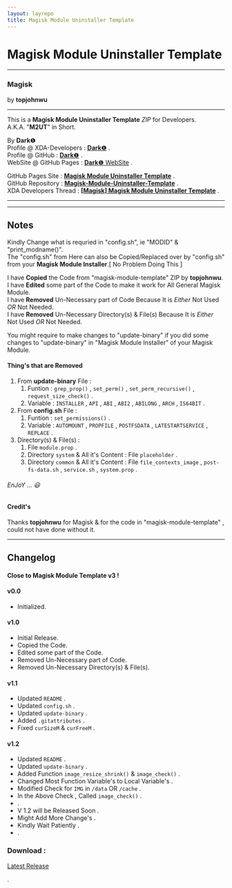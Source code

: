 ```yaml
---
layout: layrepo
title: Magisk Module Uninstaller Template
---
```

   
# Magisk Module Uninstaller Template #  

----------

### Magisk ###  
by **topjohnwu**  

----------

This is a **Magisk Module Uninstaller Template** *ZIP* for Developers.  
A.K.A. "**M2UT**" in Short.  
  
By **Dark**❶  
Profile @ XDA-Developers : [**Dark**❶](http://forum.xda-developers.com/member.php?u=7292542 "XDA Profile") .  
Profile @ GitHub : [**Dark**❶](https://github.com/dark-1 "GitHub Profile") .   
WebSite @ GitHub Pages : [**Dark**❶ WebSite](https://dark-1.github.io "GitHub WebSite") .   
  
  
GitHub Pages Site : [**Magisk Module Uninstaller Template**](https://dark-1.github.io/Magisk-Module-Uninstaller-Template "GitHub Pages") .  
GitHub Repository : [**Magisk-Module-Uninstaller-Template**](https://github.com/dark-1/Magisk-Module-Uninstaller-Template "GitHub") .  
XDA Developers Thread : [**[Magisk] Magisk Module Uninstaller Template**](https://forum.xda-developers.com/apps/magisk/magisk-module-uninstaller-template-t3597600 "XDA Developers") .  
  

----------

----------

## Notes ##  
  
Kindly Change what is requried in "config.sh", ie "MODID" & "print_modname()".  
The "config.sh" from Here can also be Copied/Replaced over by "config.sh" from your **Magisk Module Installer**.[ No Problem Doing This ]  
  
I have **Copied** the Code from "magisk-module-template" ZIP by **topjohnwu**.  
I have **Edited** some part of the Code to make it work for All General Magisk Module.  
I have **Removed** Un-Necessary part of Code Because It is *Either* Not Used *OR* Not Needed.  
I have **Removed** Un-Necessary Directory(s) & File(s) Because It is *Either* Not Used *OR* Not Needed.  
  
You might require to make changes to "update-binary" if you did some changes to "update-binary" in "Magisk Module Installer" of your Magisk Module.    
  
#### Thing's that are Removed ####  
  
1. From **update-binary** File :  
    1. Funtion : `grep_prop()` , `set_perm()` , `set_perm_recursive()` , `request_size_check()` .  
    2. Variable : `INSTALLER` , `API` , `ABI` , `ABI2` , `ABILONG` , `ARCH` , `IS64BIT` .  
2. From **config.sh** File :  
    1. Funtion : `set_permissions()` .  
    2. Variable : `AUTOMOUNT` , `PROPFILE` , `POSTFSDATA` , `LATESTARTSERVICE` , `REPLACE` .  
3. Directory(s) & File(s) :  
    1. File `module.prop` .  
    2. Directory `system` & All it's Content : File `placeholder` .  
    3. Directory `common` & All it's Content : File `file_contexts_image` , `post-fs-data.sh` , `service.sh` , `system.prop` .  
  
  
###### EnJoY ...  :smiley: ######  
  
#### Credit's ####
  
Thanks **topjohnwu** for Magisk & for the code in "magisk-module-template" , could not have done without it.  
  

----------

## Changelog ##  
#### Close to Magisk Module Template v3 ! ####  
#### v0.0 ####  
- Initialized.  

#### v1.0 ####  
- Initial Release.  
- Copied the Code.  
- Edited some part of the Code.  
- Removed Un-Necessary part of Code.  
- Removed Un-Necessary Directory(s) & File(s).  
   
#### v1.1 ####  
- Updated `README` .  
- Updated `config.sh` .  
- Updated `update-binary` .  
- Added `.gitattributes` .  
- Fixed `curSizeM` & `curFreeM` .  
   
#### v1.2 ####  
- Updated `README` .  
- Updated `update-binary` .  
- Added Function `image_resize_shrink()` & `image_check()` .  
- Changed Most Function Variable's to Local Variable's .  
- Modified Check for `IMG` in `/data` OR `/cache` .  
- In the Above Check , Called `image_check()` .  
- .  
- V 1.2 will be Released Soon .   
- Might Add More Change's .   
- Kindly Wait Patiently .   
- .  
  
  
### Download : ###   
[Latest Release](LatestURL "Latest Release")   
   
.
